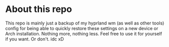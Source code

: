 # About this repo

This repo is mainly just a backup of my hyprland wm (as well as other tools) config for being able to quickly restore these settings on a new device or Arch installation.
Nothing more, nothing less.
Feel free to use it for yourself if you want.
Or don't. idc xD


